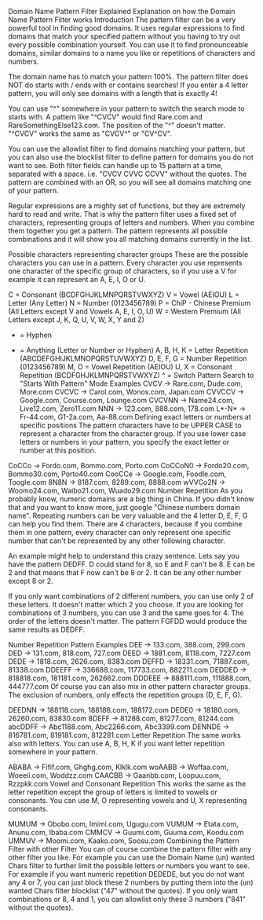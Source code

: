 Domain Name Pattern Filter Explained
Explanation on how the Domain Name Pattern Filter works
Introduction
The pattern filter can be a very powerful tool in finding good domains. It uses regular expressions to find domains that match your specified pattern without you having to try out every possible combination yourself. You can use it to find pronounceable domains, similar domains to a name you like or repetitions of characters and numbers.

The domain name has to match your pattern 100%. The pattern filter does NOT do starts with / ends with or contains searches! If you enter a 4 letter pattern, you will only see domains with a length that is exactly 4!

You can use "^" somewhere in your pattern to switch the search mode to starts with. A pattern like "^CVCV" would find Rare.com and RareSomethingElse123.com. The position of the "^" doesn't matter. "^CVCV" works the same as "CVCV^" or "CV^CV".

You can use the allowlist filter to find domains matching your pattern, but you can also use the blocklist filter to define pattern for domains you do not want to see. Both filter fields can handle up to 15 pattern at a time, separated with a space. i.e. "CVCV CVVC CCVV" without the quotes. The pattern are combined with an OR, so you will see all domains matching one of your pattern.

Regular expressions are a mighty set of functions, but they are extremely hard to read and write. That is why the pattern filter uses a fixed set of characters, representing groups of letters and numbers. When you combine them together you get a pattern. The pattern represents all possible combinations and it will show you all matching domains currently in the list.

Possible characters representing character groups
These are the possible characters you can use in a pattern. Every character you use represents one character of the specific group of characters, so if you use a V for example it can represent an A, E, I, O or U.

C = Consonant (BCDFGHJKLMNPQRSTVWXYZ)
V = Vowel (AEIOU)
L = Letter (Any Letter)
N = Number (0123456789)
P = ChiP - Chinese Premium (All Letters except V and Vowels A, E, I, O, U)
W = Western Premium (All Letters except J, K, Q, U, V, W, X, Y and Z)
- = Hyphen
* = Anything (Letter or Number or Hyphen)
A, B, H, K = Letter Repetition (ABCDEFGHIJKLMNOPQRSTUVWXYZ)
D, E, F, G = Number Repetition (0123456789)
M, O = Vowel Repetition (AEIOU)
U, X = Consonant Repetition (BCDFGHJKLMNPQRSTVWXYZ)
^ = Switch Pattern Search to "Starts With Pattern" Mode
Examples
CVCV -> Rare.com, Dude.com, More.com
CVCVC -> Carol.com, Wonos.com, Japan.com
CVVCCV -> Google.com, Course.com, Lounge.com
CVCVNN -> Name24.com, Live12.com, Zero11.com
NNN -> 123.com, 888.com, 178.com
L*-N* -> Fr-44.com, G1-2a.com, Aa-88.com
Defining exact letters or numbers at specific positions
The pattern characters have to be UPPER CASE to represent a character from the character group. If you use lower case letters or numbers in your pattern, you specify the exact letter or number at this position.

CoCCo -> Fordo.com, Bommo.com, Porto.com
CoCCoN0 -> Fordo20.com, Bommo30.com, Porto40.com
CooCCe -> Google.com, Foodle.com, Toogle.com
8N8N -> 8187.com, 8289.com, 8888.com
wVVCo2N -> Woomo24.com, Waibo21.com, Wuado29.com
Number Repetition
As you probably know, numeric domains are a big thing in China. If you didn't know that and you want to know more, just google "Chinese numbers domain name". Repeating numbers can be very valuable and the 4 letter D, E, F, G can help you find them. There are 4 characters, because if you combine them in one pattern, every character can only represent one specific number that can't be represented by any other following character.

An example might help to understand this crazy sentence. Lets say you have the pattern DEDFF. D could stand for 8, so E and F can't be 8. E can be 2 and that means that F now can't be 8 or 2. It can be any other number except 8 or 2.

If you only want combinations of 2 different numbers, you can use only 2 of these letters. It doesn't matter which 2 you choose. If you are looking for combinations of 3 numbers, you can use 3 and the same goes for 4. The order of the letters doesn't matter. The pattern FGFDD would produce the same results as DEDFF.

Number Repetition Pattern Examples
DEE -> 133.com, 388.com, 299.com
DED -> 131.com, 818.com, 727.com
DEED -> 1881.com, 8118.com, 7227.com
DEDE -> 1818.com, 2626.com, 8383.com
DEFFD -> 18331.com, 71887.com, 81338.com
DDEEFF -> 336688.com, 117733.com, 882211.com
DEDDED -> 818818.com, 181181.com, 262662.com
DDDEEE -> 888111.com, 111888.com, 444777.com
Of course you can also mix in other pattern character groups.
The exclusion of numbers, only effects the repetition groups (D, E, F, G).

DEEDNN -> 188118.com, 188188.com, 188172.com
DEDE0 -> 18180.com, 26260.com, 83830.com
8DEFF -> 81288.com, 81277.com, 81244.com
abcDDFF -> Abc1188.com, Abc2266.com, Abc3399.com
DENNDE -> 816781.com, 819181.com, 812281.com
Letter Repetition
The same works also with letters. You can use A, B, H, K if you want letter repetition somewhere in your pattern.

ABABA -> Fifif.com, Ghghg.com, Klklk.com
woAABB -> Woffaa.com, Woeeii.com, Woddzz.com
CAACBB -> Gaanbb.com, Loopuu.com, Rzzpkk.com
Vowel and Consonant Repetition
This works the same as the letter repetition except the group of letters is limited to vowels or consonants. You can use M, O representing vowels and U, X representing consonants.

MUMUM -> Obobo.com, Imimi.com, Ugugu.com
VUMUM -> Etata.com, Anunu.com, Ibaba.com
CMMCV -> Guumi.com, Guuma.com, Koodu.com
UMMUV -> Moomi.com, Kaako.com, Soosu.com
Combining the Pattern Filter with other Filter
You can of course combine the pattern filter with any other filter you like. For example you can use the Domain Name (un) wanted Chars filter to further limit the possible letters or numbers you want to see. For example if you want numeric repetition DEDEDE, but you do not want any 4 or 7, you can just block these 2 numbers by putting them into the (un) wanted Chars filter blocklist ("47" without the quotes). If you only want combinations or 8, 4 and 1, you can allowlist only these 3 numbers ("841" without the quotes).